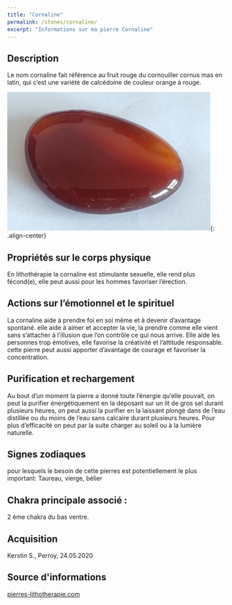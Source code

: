 ```yaml
---
title: "Cornaline"
permalink: /stones/cornaline/
excerpt: "Informations sur ma pierre Cornaline"
---
```


## Description
Le nom cornaline fait référence au fruit rouge du cornouiller cornus mas en latin, qui c’est une variété de calcédoine de couleur orange à rouge.

![Cornaline](/images/stones/Cornaline_Kerstin_20200524.jpg "Cornaline"){: .align-center}


## Propriétés sur le corps physique
En lithothérapie la cornaline  est stimulante sexuelle, elle rend plus fécond(e), elle peut aussi pour les hommes favoriser l’érection.


## Actions sur l’émotionnel et le spirituel

La cornaline aide à prendre foi en soi même et à devenir d’avantage spontané. elle aide à aimer et accepter la vie, la prendre comme elle vient sans s’attacher à l’illusion que l’on contrôle ce qui nous arrive. Elle aide les personnes trop émotives, elle favorise la créativité et l’attitude responsable. cette pierre peut aussi apporter d’avantage de courage et favoriser la concentration.


## Purification et rechargement
Au bout d’un moment la pierre a donné toute l’énergie qu’elle pouvait, on peut la purifier énergétiquement en la déposant sur un lit de gros sel durant plusieurs heures, on peut aussi la purifier en la laissant plongé dans de l’eau distillée ou du moins de l’eau sans calcaire durant plusieurs heures. Pour plus d’efficacité on peut par la suite charger au soleil ou à la lumière naturelle.


## Signes zodiaques
pour lesquels le besoin de cette pierres est potentiellement le plus important:
Taureau, vierge, bélier


## Chakra principale associé :
2 ème chakra du bas ventre.


## Acquisition
Kerstin S., Perroy, 24.05.2020


## Source d'informations
[pierres-lithotherapie.com](https://www.pierres-lithotherapie.com/cornaline-proprietes/)

